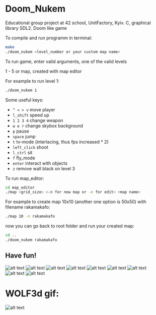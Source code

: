 
# Doom_Nukem
Educational group project at 42 school, UnitFactory, Kyiv. C, graphical library SDL2. Doom like game

To compile and run programm in terminal:
```bash
make
./doom_nukem <level_number or your custom map name>
```
To run game, enter valid arguments, one of the valid levels

1 - 5 or map, created with map editor

For example to run level 1:
```bash
./doom_nukem 1
```
Some useful keys:

* `^ < > v` move player
* `l_shift` speed up 
* `1 2 3 4` change weapon
* `w e r` change skybox background
* `p` pause
* `space` jump
* `t` tv-mode (interlacing, thus fps increased * 2)
* `left_click` shoot
* `l_ctrl` sit
* `f` fly_mode
* `enter` interact with objects
* `z` remove wall black on level 3

To run map_editor:

```bash
cd map_editor
./map <grid_size> <-n for new map or -e for edit> <map name>
```

For example to create map 10x10 (another one option is 50x50) with filename rakamakafo:
```bash
./map 10 -n rakamakafo
```
 now you can go back to root folder and run your created map:
 
 ```bash
 cd ..
 ./doom_nukem rakamakafo
 ```

## Have fun!

![alt text](https://github.com/DA-NDI/Doom_Nukem-oldschool/blob/master/screenshots/1.jpg)
![alt text](https://github.com/DA-NDI/Doom_Nukem-oldschool/blob/master/screenshots/3.png)
![alt text](https://github.com/DA-NDI/Doom_Nukem-oldschool/blob/master/screenshots/6.png)
![alt text](https://github.com/DA-NDI/Doom_Nukem-oldschool/blob/master/screenshots/7.png)
![alt text](https://github.com/DA-NDI/Doom_Nukem-oldschool/blob/master/screenshots/8.png)
![alt text](https://github.com/DA-NDI/Doom_Nukem-oldschool/blob/master/screenshots/10.png)
![alt text](https://github.com/DA-NDI/Doom_Nukem-oldschool/blob/master/screenshots/11.png)
![alt text](https://github.com/DA-NDI/Doom_Nukem-oldschool/blob/master/screenshots/gif_1.gif)
![alt text](https://github.com/DA-NDI/Doom_Nukem-oldschool/blob/master/screenshots/gif_2.gif)
# WOLF3d gif:
![alt text](https://github.com/DA-NDI/Wolf3d/blob/master/wolf1.gif)
